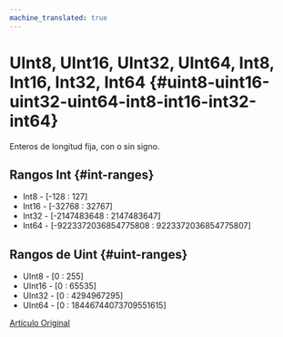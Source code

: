 ```yaml
---
machine_translated: true
---
```


# UInt8, UInt16, UInt32, UInt64, Int8, Int16, Int32, Int64 {#uint8-uint16-uint32-uint64-int8-int16-int32-int64}

Enteros de longitud fija, con o sin signo.

## Rangos Int {#int-ranges}

-   Int8 - \[-128 : 127\]
-   Int16 - \[-32768 : 32767\]
-   Int32 - \[-2147483648 : 2147483647\]
-   Int64 - \[-9223372036854775808 : 9223372036854775807\]

## Rangos de Uint {#uint-ranges}

-   UInt8 - \[0 : 255\]
-   UInt16 - \[0 : 65535\]
-   UInt32 - \[0 : 4294967295\]
-   UInt64 - \[0 : 18446744073709551615\]

[Artículo Original](https://clickhouse.tech/docs/es/data_types/int_uint/) <!--hide-->
